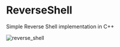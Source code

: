 # ReverseShell
Simple Reverse Shell implementation in C++


![reverse_shell](https://github.com/user-attachments/assets/403be26d-e151-4d13-b755-67b86d740533)

